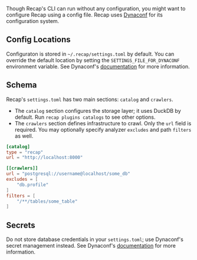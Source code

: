 Though Recap's CLI can run without any configuration, you might want to configure Recap using a config file. Recap uses [Dynaconf](https://www.dynaconf.com/) for its configuration system.

## Config Locations

Configuraton is stored in `~/.recap/settings.toml` by default. You can override the default location by setting the `SETTINGS_FILE_FOR_DYNACONF` environment variable. See Dynaconf's [documentation](https://www.dynaconf.com/configuration/#envvar) for more information.

## Schema

Recap's `settings.toml` has two main sections: `catalog` and `crawlers`.

* The `catalog` section configures the storage layer; it uses DuckDB by default. Run `recap plugins catalogs` to see other options.
* The `crawlers` section defines infrastructure to crawl. Only the `url` field is required. You may optionally specify analyzer `excludes` and path `filters` as well.

```toml
[catalog]
type = "recap"
url = "http://localhost:8000"

[[crawlers]]
url = "postgresql://username@localhost/some_db"
excludes = [
	"db.profile"
]
filters = [
	"/**/tables/some_table"
]
```

## Secrets

Do not store database credentials in your `settings.toml`; use Dynaconf's secret management instead. See Dynaconf's [documentation](https://www.dynaconf.com/secrets/) for more information.